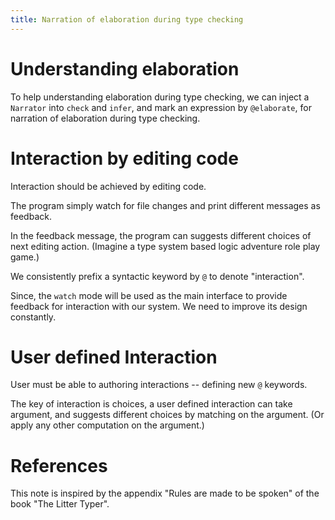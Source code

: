 ```yaml
---
title: Narration of elaboration during type checking
---
```


# Understanding elaboration

To help understanding elaboration during type checking,
we can inject a `Narrator` into `check` and `infer`,
and mark an expression by `@elaborate`,
for narration of elaboration during type checking.

# Interaction by editing code

Interaction should be achieved by editing code.

The program simply watch for file changes
and print different messages as feedback.

In the feedback message, the program can suggests
different choices of next editing action.
(Imagine a type system based logic adventure role play game.)

We consistently prefix a syntactic keyword by `@`
to denote "interaction".

Since, the `watch` mode will be used as the main interface
to provide feedback for interaction with our system.
We need to improve its design constantly.

# User defined Interaction

User must be able to authoring interactions
-- defining new `@` keywords.

The key of interaction is choices,
a user defined interaction can take argument,
and suggests different choices by matching on the argument.
(Or apply any other computation on the argument.)

# References

This note is inspired by
the appendix "Rules are made to be spoken"
of the book "The Litter Typer".
